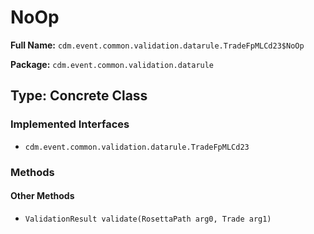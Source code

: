 # NoOp

**Full Name:** `cdm.event.common.validation.datarule.TradeFpMLCd23$NoOp`

**Package:** `cdm.event.common.validation.datarule`

## Type: Concrete Class

### Implemented Interfaces

- `cdm.event.common.validation.datarule.TradeFpMLCd23`

### Methods

#### Other Methods

- `ValidationResult validate(RosettaPath arg0, Trade arg1)`


